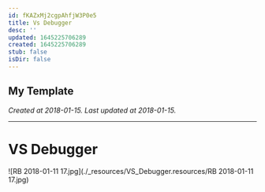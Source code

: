```yaml
---
id: fKAZxMj2cgpAhfjW3P0e5
title: Vs Debugger
desc: ''
updated: 1645225706289
created: 1645225706289
stub: false
isDir: false
---
```

My Template
---

_Created at 2018-01-15._
_Last updated at 2018-01-15._




---

# VS Debugger


![RB 2018-01-11 17.jpg](./_resources/VS_Debugger.resources/RB 2018-01-11 17.jpg)

